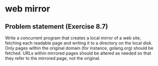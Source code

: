 # web mirror

## Problem statement (Exercise 8.7)

Write a concurrent program that creates a local mirror of a web site,
fetching each readable page and writing it to a directory on the local disk. 
Only pages within the original domain (for instance, golang.org) should be 
fetched.  URLs within mirrored pages should be altered as needed so that 
they refer to the mirrored page, not the original.